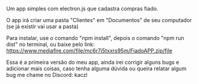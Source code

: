 Um app simples com electron.js que cadastra compras fiado.

O app irá criar uma pasta "Clientes" em "Documentos" de seu computador (se já existir vai usar a pasta)

Para instalar, use o comando "npm install", depois o comando "npm run dist" no terminal, ou baixe pelo link:
https://www.mediafire.com/file/mc6r7i5txxrs95m/FiadoAPP.zip/file


Essa é a primeira versão do meu app, ainda irei corrigir alguns bugs e adicionar mais coisas, caso tenha alguma dúvida ou queira relatar algum bug me chame no Discord: kaczl